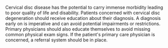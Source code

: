 Cervical disc disease has the potential to carry immense morbidity leading to poor quality of life and disability. Patients concerned with cervical disc degeneration should receive education about their diagnosis. A diagnosis early on is imperative and can avoid potential impairments or restrictions. Primary physicians should also educate themselves to avoid missing common physical exam signs. If the patient's primary care physician is concerned, a referral system should be in place.